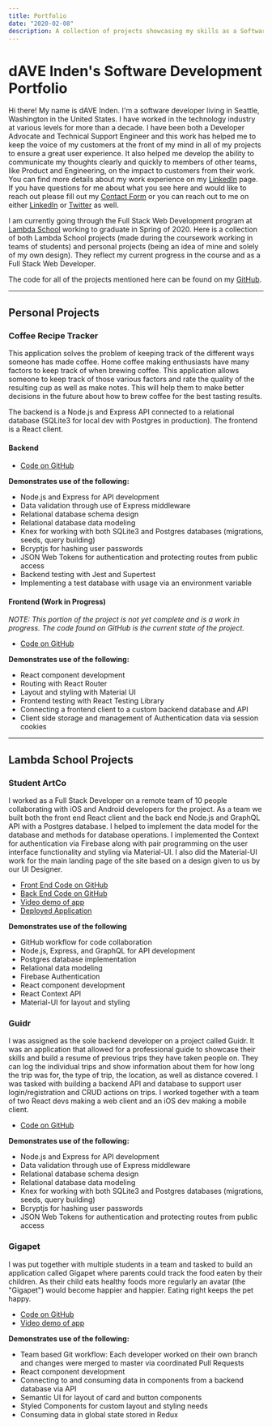 ```yaml
---
title: Portfolio
date: "2020-02-08"
description: A collection of projects showcasing my skills as a Software Developer
---
```


# dAVE Inden's Software Development Portfolio

Hi there! My name is dAVE Inden. I'm a software developer living in Seattle, Washington in the United States. I have worked in the technology industry at various levels for more than a decade. I have been both a Developer Advocate and Technical Support Engineer and this work has helped me to keep the voice of my customers at the front of my mind in all of my projects to ensure a great user experience. It also helped me develop the ability to communicate my thoughts clearly and quickly to members of other teams, like Product and Engineering, on the impact to customers from their work. You can find more details about my work experience on my [LinkedIn](https://www.linkedin.com/in/davidinden/) page. If you have questions for me about what you see here and would like to reach out please fill out my [Contact Form](https://forms.gle/UqLk3EjGZspfCavL7) or you can reach out to me on either [LinkedIn](https://www.linkedin.com/in/davidinden/) or [Twitter](https://twitter.com/daveskull81) as well.

I am currently going through the Full Stack Web Development program at [Lambda School](https://lambdaschool.com/courses/full-stack-web-development) working to graduate in Spring of 2020. Here is a collection of both Lambda School projects (made during the coursework working in teams of students) and personal projects (being an idea of mine and solely of my own design). They reflect my current progress in the course and as a Full Stack Web Developer.

The code for all of the projects mentioned here can be found on my [GitHub](https://github.com/daveskull81).

---

## Personal Projects

### **Coffee Recipe Tracker**

This application solves the problem of keeping track of the different ways someone has made coffee. Home coffee making enthusiasts have many factors to keep track of when brewing coffee. This application allows someone to keep track of those various factors and rate the quality of the resulting cup as well as make notes. This will help them to make better decisions in the future about how to brew coffee for the best tasting results.

The backend is a Node.js and Express API connected to a relational database (SQLite3 for local dev with Postgres in production). The frontend is a React client.

#### **Backend**

* [Code on GitHub](https://github.com/daveskull81/coffee-recipe-tracker-api)

**Demonstrates use of the following:**

* Node.js and Express for API development
* Data validation through use of Express middleware
* Relational database schema design
* Relational database data modeling
* Knex for working with both SQLite3 and Postgres databases (migrations, seeds, query building)
* Bcryptjs for hashing user passwords
* JSON Web Tokens for authentication and protecting routes from public access
* Backend testing with Jest and Supertest
* Implementing a test database with usage via an environment variable

#### **Frontend** (Work in Progress)  

*NOTE: This portion of the project is not yet complete and is a work in progress. The code found on GitHub is the current state of the project.*

* [Code on GitHub](https://github.com/daveskull81/coffee-recipe-tracker-front-end)

**Demonstrates use of the following:**

* React component development
* Routing with React Router
* Layout and styling with Material UI
* Frontend testing with React Testing Library
* Connecting a frontend client to a custom backend database and API
* Client side storage and management of Authentication data via session cookies

---

## Lambda School Projects

### Student ArtCo

I worked as a Full Stack Developer on a remote team of 10 people collaborating with iOS and Android developers for the project. As a team we built both the front end React client and the back end Node.js and GraphQL API with a Postgres database. I helped to implement the data model for the database and methods for database operations. I implemented the Context for authentication via Firebase along with pair programming on the user interface functionality and styling via Material-UI. I also did the Material-UI work for the main landing page of the site based on a design given to us by our UI Designer.

* [Front End Code on GitHub](https://github.com/daveskull81/student-art-collection-fe)
* [Back End Code on GitHub](https://github.com/daveskull81/student-art-collection-be)
* [Video demo of app](https://youtu.be/MW6pqBLxrAo)
* [Deployed Application](https://www.studentartco.com/)

**Demonstrates use of the following**

* GitHub workflow for code collaboration
* Node.js, Express, and GraphQL for API development
* Postgres database implementation
* Relational data modeling
* Firebase Authentication
* React component development
* React Context API
* Material-UI for layout and styling


### Guidr

I was assigned as the sole backend developer on a project called Guidr. It was an application that allowed for a professional guide to showcase their skills and build a resume of previous trips they have taken people on. They can log the individual trips and show information about them for how long the trip was for, the type of trip, the location, as well as distance covered. I was tasked with building a backend API and database to support user login/registration and CRUD actions on trips. I worked together with a team of two React devs making a web client and an iOS dev making a mobile client.

* [Code on GitHub](https://github.com/daveskull81/backend)

**Demonstrates use of the following:**

* Node.js and Express for API development
* Data validation through use of Express middleware
* Relational database schema design
* Relational database data modeling
* Knex for working with both SQLite3 and Postgres databases (migrations, seeds, query building)
* Bcryptjs for hashing user passwords
* JSON Web Tokens for authentication and protecting routes from public access

### **Gigapet**

I was put together with multiple students in a team and tasked to build an application called Gigapet where parents could track the food eaten by their children. As their child eats healthy foods more regularly an avatar (the "Gigapet") would become happier and happier. Eating right keeps the pet happy.

* [Code on GitHub](https://github.com/daveskull81/Gigapet-FE)
* [Video demo of app](https://youtu.be/5hbrnGxfslY)

**Demonstrates use of the following:**

* Team based Git workflow: Each developer worked on their own branch and changes were merged to master via coordinated Pull Requests
* React component development
* Connecting to and consuming data in components from a backend database via API
* Semantic UI for layout of card and button components
* Styled Components for custom layout and styling needs
* Consuming data in global state stored in Redux

<!-- ### **Refugee Stories**

I was put together with multiple students in a team and tasked with building two static pages to be a landing site for our project. One was to be a home page and another to provide information about the team members doing the work. The project was to build an application called Refugee Stories where displaced people can come to share their story of being a refugee. By helping them share their stories others can learn more about the real people at the heart of the refugee crisis.

* [Code on GitHub](https://github.com/daveskull81/refugee-stories)
* [Published Version](https://daveskull81.github.io/refugee-stories/)

**Demonstrates use of the following:**
* Semantic HTML
* CSS (preprocessed with [Less](http://lesscss.org))
* Flexbox for layout
* Responsive design principles
* Desktop first design -->